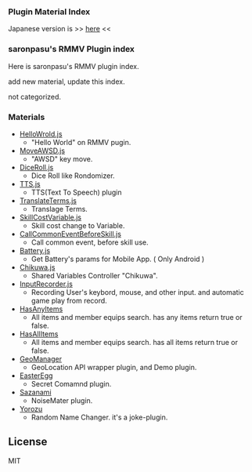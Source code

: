 ### Plugin Material Index

Japanese version is >> [here](/README.md) <<

### saronpasu's RMMV Plugin index

Here is saronpasu's RMMV plugin index.

add new material, update this index.

not categorized.

### Materials

- [HelloWrold.js](/HelloWorld/)
   - "Hello World" on RMMV pugin.
- [MoveAWSD.js](/MoveAWSD/)
   - "AWSD" key move.
- [DiceRoll.js](/DiceRoll/)
   - Dice Roll like Rondomizer.
- [TTS.js](/TTS/)
   - TTS(Text To Speech) plugin
- [TranslateTerms.js](/TranslateTerms/)
   - Translage Terms.
- [SkillCostVariable.js](/SkillCostVariable/)
   - Skill cost change to Variable.
- [CallCommonEventBeforeSkill.js](/CallCommonEventBeforeSkill/)
   - Call common event, before skill use.
- [Battery.js](/Battery/)
   - Get Battery's params for Mobile App. ( Only Android )
- [Chikuwa.js](/Chikuwa/)
   - Shared Variables Controller "Chikuwa".
- [InputRecorder.js](/InputRecorder/)
   - Recording User's keybord, mouse, and other input. and automatic game play from record.
- [HasAnyItems](/HasAnyItems/)
   - All items and member equips search. has any items return true or false.
- [HasAllItems](/HasAnyItems/)
   - All items and member equips search. has all items return true or false.
- [GeoManager](/GeoManager/)
   - GeoLocation API wrapper plugin, and Demo plugin.
- [EasterEgg](/EasterEgg/)
   - Secret Comamnd plugin.
- [Sazanami](/Sazanami/)
  - NoiseMater plugin.
- [Yorozu](/Yorozu/)
  - Random Name Changer. it's a joke-plugin.

## License
MIT
